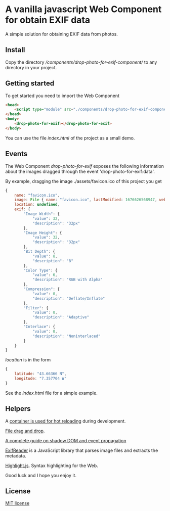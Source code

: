 # A vanilla javascript Web Component for obtain EXIF data

A simple solution for obtaining EXIF data from photos.

## Install

Copy the directory */components/drop-photo-for-exif-component/* to any directory in your project.

## Getting started

To get started you need to import the Web Component

```html
<head>
    <script type="module" src="./components/drop-photo-for-exif-component/drop-photo-for-exif.js"></script>
</head>
<body>
    <drop-photo-for-exif></drop-photo-for-exif>
</body>
```

You can use the file *index.html* of the project as a small demo.

## Events

The Web Component *drop-photo-for-exif* exposes the following information about the images dragged through the event 'drop-photo-for-exif:data'.

By example, dragging the image ./assets/favicon.ico of this project you get

```javascript
{
    name: "favicon.ico",
    image: File { name: "favicon.ico", lastModified: 1676626568947, webkitRelativePath: "", size: 435, type: "image/x-icon" },
    location: undefined,
    exif: {
        "Image Width": {
            "value": 32,
            "description": "32px"
        },
        "Image Height": {
            "value": 32,
            "description": "32px"
        },
        "Bit Depth": {
            "value": 8,
            "description": "8"
        },
        "Color Type": {
            "value": 6,
            "description": "RGB with Alpha"
        },
        "Compression": {
            "value": 0,
            "description": "Deflate/Inflate"
        },
        "Filter": {
            "value": 0,
            "description": "Adaptive"
        },
        "Interlace": {
            "value": 0,
            "description": "Noninterlaced"
        }
    }
}
```

_location_ is in the form

```javascript
{
    latitude: "43.66366 N",
    longitude: "7.357704 W"
}
```

See the _index.html_ file for a simple example.

## Helpers

A [container is used for hot reloading](https://github.com/migupl/hot-reloading-container) during development.

[File drag and drop](https://developer.mozilla.org/en-US/docs/Web/API/HTML_Drag_and_Drop_API/File_drag_and_drop).

[A complete guide on shadow DOM and event propagation](https://pm.dartus.fr/blog/a-complete-guide-on-shadow-dom-and-event-propagation/)

[ExifReader](https://github.com/mattiasw/ExifReader) is a JavaScript library that parses image files and extracts the metadata.

[Highlight.js](https://highlightjs.org/). Syntax highlighting for the Web.

Good luck and I hope you enjoy it.

## License

[MIT license](http://www.opensource.org/licenses/mit-license.php)